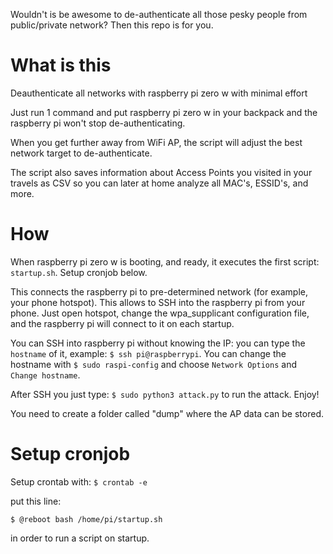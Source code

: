 Wouldn't is be awesome to de-authenticate all those pesky people from public/private network? Then this repo is for you.

# What is this
Deauthenticate all networks with raspberry pi zero w with minimal effort

Just run 1 command and put raspberry pi zero w in your backpack and the raspberry pi won't stop de-authenticating.

When you get further away from WiFi AP, the script will adjust the best network target to de-authenticate.

The script also saves information about Access Points you visited in your travels as CSV so you can later at home analyze all MAC's, ESSID's, and more.

# How

When raspberry pi zero w is booting, and ready, it executes the first script: `startup.sh`. Setup cronjob below.

This connects the raspberry pi to pre-determined network (for example, your phone hotspot). This allows to SSH into the raspberry pi from your phone. Just open hotspot, change the wpa_supplicant configuration file, and the raspberry pi will connect to it on each startup.

You can SSH into raspberry pi without knowing the IP: you can type the `hostname` of it, example: `$ ssh pi@raspberrypi`. You can change the hostname with `$ sudo raspi-config` and choose `Network Options` and `Change hostname`.

After SSH you just type: `$ sudo python3 attack.py` to run the attack. Enjoy!

You need to create a folder called "dump" where the AP data can be stored.

# Setup cronjob

Setup crontab with:
`$ crontab -e`

put this line:

`$ @reboot bash /home/pi/startup.sh`

in order to run a script on startup.